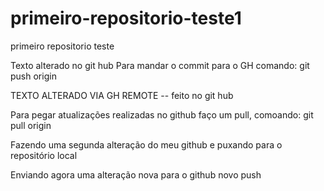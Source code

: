 # primeiro-repositorio-teste1
primeiro repositorio teste


Texto alterado no git hub
Para mandar o commit para o GH comando:
git push origin

TEXTO ALTERADO VIA GH REMOTE -- feito no git hub

Para pegar atualizações realizadas no github faço um pull, comoando: git pull origin

Fazendo uma segunda alteração do meu github e puxando para o repositório local 

Enviando agora uma alteração nova para o github novo push

